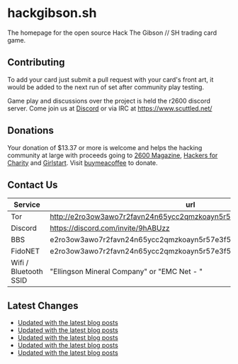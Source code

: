 # hackgibson.sh
The homepage for the open source Hack The Gibson // SH trading card game.


## Contributing

To add your card just submit a pull request with your card's front art, it would be added to the next run of set after community play testing.

Game play and discussions over the project is held the r2600 discord server. Come join us at [Discord](https://discord.com/invite/9hABUzz) or via IRC at https://www.scuttled.net/


## Donations

Your donation of $13.37 or more is welcome and helps the hacking community at large with proceeds going to [2600 Magazine](https://2600.com/), [Hackers for Charity](https://hackersforcharity.org) and [Girlstart](https://girlstart.org).  Visit [buymeacoffee](https://www.buymeacoffee.com/hackgibson.sh) to donate.


## Contact Us

Service | url
-|-
Tor | http://e2ro3ow3awo7r2favn24n65ycc2qmzkoayn5r57e3f56nvjwdcgg32ad.onion
Discord | https://discord.com/invite/9hABUzz
BBS | e2ro3ow3awo7r2favn24n65ycc2qmzkoayn5r57e3f56nvjwdcgg32ad.onion:23
FidoNET | e2ro3ow3awo7r2favn24n65ycc2qmzkoayn5r57e3f56nvjwdcgg32ad.onion:24554
Wifi / Bluetooth SSID | "Ellingson Mineral Company" or "EMC Net - <fidonet address>"

## Latest Changes
<!-- BLOG-POST-LIST:START -->
- [Updated with the latest blog posts](https://github.com/DFW2600/hackgibson.sh/commit/d1e645f0719a1cde4a7a41cec3e966a0a9f330f2)
- [Updated with the latest blog posts](https://github.com/DFW2600/hackgibson.sh/commit/2400ed49260d8b7f7e3b78436f8253d2e0edcc2c)
- [Updated with the latest blog posts](https://github.com/DFW2600/hackgibson.sh/commit/92a935675a6f4dcf65a2874d91f88a6fb5991fbb)
- [Updated with the latest blog posts](https://github.com/DFW2600/hackgibson.sh/commit/46d6ee9e8cfc1d07528f6e638212d15d0a7e8298)
- [Updated with the latest blog posts](https://github.com/DFW2600/hackgibson.sh/commit/44ce34221bde39f462229397c3c6ddce5c536ea9)
<!-- BLOG-POST-LIST:END -->
